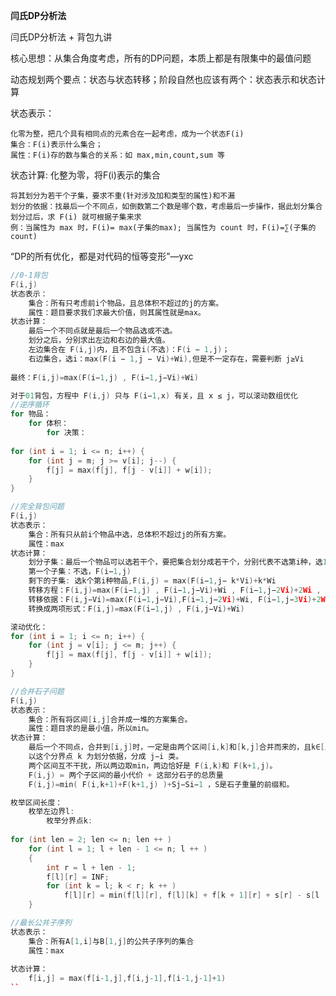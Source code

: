 
**闫氏DP分析法**

闫氏DP分析法 + 背包九讲

核心思想：从集合角度考虑，所有的DP问题，本质上都是有限集中的最值问题

动态规划两个要点：状态与状态转移；阶段自然也应该有两个：状态表示和状态计算

状态表示：

	化零为整，把几个具有相同点的元素合在一起考虑，成为一个状态F(i)     
	集合：F(i)表示什么集合；     
	属性：F(i)存的数与集合的关系：如 max,min,count,sum 等
	
状态计算: 化整为零，将F(i)表示的集合

	将其划分为若干个子集，要求不重(针对涉及加和类型的属性)和不漏
	划分的依据：找最后一个不同点，如倒数第二个数是哪个数，考虑最后一步操作，据此划分集合   
	划分过后，求 F(i) 就可根据子集来求        
	例：当属性为 max 时，F(i)= max(子集的max); 当属性为 count 时，F(i)=∑(子集的count)
	
“DP的所有优化，都是对代码的恒等变形”—yxc
	
```C++
//0-1背包
F(i,j)
状态表示：
	集合：所有只考虑前i个物品，且总体积不超过的j的方案。     
	属性：题目要求我们求最大价值，则其属性就是max。    
状态计算：
	最后一个不同点就是最后一个物品选或不选。
	划分之后，分别求出左边和右边的最大值。
	左边集合在 F(i,j)内，且不包含i(不选)：F(i − 1,j)；
	右边集合，选i：max(F(i − 1,j − Vi)+Wi),但是不一定存在，需要判断 j≥Vi
	
最终：F(i,j)=max(F(i−1,j) , F(i−1,j−Vi)+Wi)

对于01背包，方程中 F(i,j) 只与 F(i−1,x) 有关，且 x ≤ j，可以滚动数组优化
//逆序循环
for 物品：   
	for 体积：  
		for 决策：
		
for (int i = 1; i <= n; i++) {
    for (int j = m; j >= v[i]; j--) {
        f[j] = max(f[j], f[j - v[i]] + w[i]);
    }
}
```

```C++
//完全背包问题
F(i,j)
状态表示：
	集合：所有只从前i个物品中选，总体积不超过j的所有方案。
	属性：max
状态计算：
	划分子集：最后一个物品可以选若干个，要把集合划分成若干个，分别代表不选第i种，选1个i，选两个i。
	第一个子集：不选，F(i−1,j)
	剩下的子集: 选k个第i种物品,F(i,j) = max(F(i−1,j− k*Vi)+k*Wi
	转移方程：F(i,j)=max(F(i−1,j) , F(i−1,j−Vi)+Wi , F(i−1,j−2Vi)+2Wi , …)
	转移依据：F(i,j−Vi)=max(F(i−1,j−Vi),F(i−1,j−2Vi)+Wi, F(i−1,j−3Vi)+2Wi , …)
	转换成两项形式：F(i,j)=max(F(i−1,j) , F(i,j−Vi)+Wi)

滚动优化：
for (int i = 1; i <= n; i++) {
    for (int j = v[i]; j <= m; j++) {
        f[j] = max(f[j], f[j - v[i]] + w[i]);
    }
}	
```

```C++
//合并石子问题
F(i,j)
状态表示：
	集合：所有将区间[i,j]合并成一堆的方案集合。
	属性：题目求的是最小值，所以min。
状态计算：
	最后一个不同点，合并到[i,j]时，一定是由两个区间[i,k]和[k,j]合并而来的，且k∈[i,j]
	以这个分界点 k 为划分依据，分成 j−i 类。
	两个区间互不干扰，所以两边取min，两边恰好是 F(i,k)和 F(k+1,j)。
	F(i,j) = 两个子区间的最小代价 + 这部分石子的总质量
	F(i,j)=min( F(i,k+1)+F(k+1,j) )+Sj−Si−1 ，S是石子重量的前缀和。

枚举区间长度： 
	枚举左边界l:
		枚举分界点k:
		
for (int len = 2; len <= n; len ++ )
    for (int l = 1; l + len - 1 <= n; l ++ )
    {
        int r = l + len - 1;
        f[l][r] = INF;
        for (int k = l; k < r; k ++ )
            f[l][r] = min(f[l][r], f[l][k] + f[k + 1][r] + s[r] - s[l - 1]);
    }	
```

```C++
//最长公共子序列
状态表示：
	集合：所有A[1,i]与B[1,j]的公共子序列的集合
	属性：max
	
状态计算：
	f[i,j] = max(f[i-1,j],f[i,j-1],f[i-1,j-1]+1)
``

